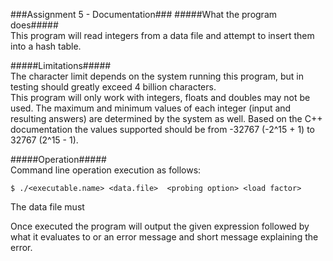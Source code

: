 ###Assignment 5 - Documentation###
#####What the program does#####  
This program will read integers from a data file and attempt to insert them into a hash table. 

#####Limitations#####  
The character limit depends on the system running this program, but in testing should greatly exceed 4 billion characters.  
This program will only work with integers, floats and doubles may not be used. The maximum and minimum values of each integer (input and resulting answers) are determined by the system as well. Based on the C++ documentation the values supported should be from -32767 (-2^15 + 1) to 32767 (2^15 - 1).

#####Operation#####  
Command line operation execution as follows:  

	$ ./<executable.name> <data.file>  <probing option> <load factor>

The data file must  

Once executed the program will output the given expression followed by what it evaluates to or an error message and short message explaining the error.  